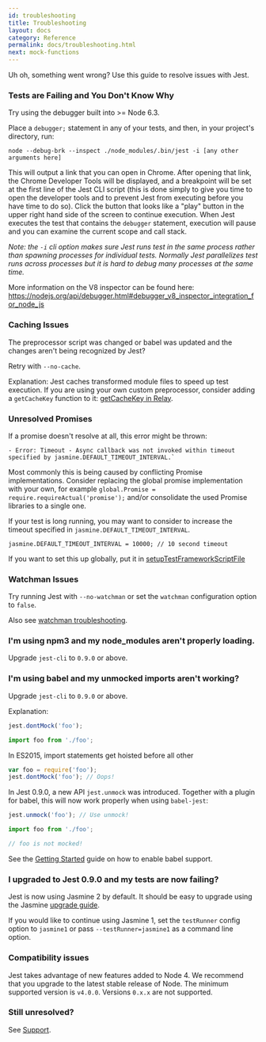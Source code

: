 ```yaml
---
id: troubleshooting
title: Troubleshooting
layout: docs
category: Reference
permalink: docs/troubleshooting.html
next: mock-functions
---
```


Uh oh, something went wrong? Use this guide to resolve issues with Jest.

### Tests are Failing and You Don't Know Why

Try using the debugger built into >= Node 6.3.

Place a `debugger;` statement in any of your tests, and then, in your project's directory, run:

`node --debug-brk --inspect ./node_modules/.bin/jest -i [any other arguments here]`

This will output a link that you can open in Chrome. After opening that link, the Chrome Developer Tools will be displayed, and a breakpoint will be set at the first line of the Jest CLI script (this is done simply to give you time to open the developer tools and to prevent Jest from executing before you have time to do so). Click the button that looks like a "play" button in the upper right hand side of the screen to continue execution. When Jest executes the test that contains the `debugger` statement, execution will pause and you can examine the current scope and call stack.

*Note: the `-i` cli option makes sure Jest runs test in the same process rather than spawning processes for individual tests. Normally Jest parallelizes test runs across processes but it is hard to debug many processes at the same time.*

More information on the V8 inspector can be found here: https://nodejs.org/api/debugger.html#debugger_v8_inspector_integration_for_node_js

### Caching Issues

The preprocessor script was changed or babel was updated and the changes aren't
being recognized by Jest?

Retry with `--no-cache`.

Explanation: Jest caches transformed module files to speed up test execution.
If you are using your own custom preprocessor, consider adding a `getCacheKey`
function to it: [getCacheKey in Relay](https://github.com/facebook/relay/blob/master/scripts/jest/preprocessor.js#L63-L67).

### Unresolved Promises

If a promise doesn't resolve at all, this error might be thrown:

```
- Error: Timeout - Async callback was not invoked within timeout specified by jasmine.DEFAULT_TIMEOUT_INTERVAL.`
```

Most commonly this is being caused by conflicting Promise implementations.
Consider replacing the global promise implementation with your own, for example
`global.Promise = require.requireActual('promise');` and/or consolidate the
used Promise libraries to a single one.

If your test is long running, you may want to consider to increase the timeout
specified in `jasmine.DEFAULT_TIMEOUT_INTERVAL`.

```
jasmine.DEFAULT_TIMEOUT_INTERVAL = 10000; // 10 second timeout
```

If you want to set this up globally, put it in [setupTestFrameworkScriptFile](http://facebook.github.io/jest/docs/api.html#setuptestframeworkscriptfile-string)

### Watchman Issues

Try running Jest with `--no-watchman` or set the `watchman` configuration option
to `false`.

Also see [watchman troubleshooting](https://facebook.github.io/watchman/docs/troubleshooting.html).

### I'm using npm3 and my node_modules aren't properly loading.

Upgrade `jest-cli` to `0.9.0` or above.

### I'm using babel and my unmocked imports aren't working?

Upgrade `jest-cli` to `0.9.0` or above.

Explanation:

```js
jest.dontMock('foo');

import foo from './foo';
```

In ES2015, import statements get hoisted before all other

```js
var foo = require('foo');
jest.dontMock('foo'); // Oops!
```

In Jest 0.9.0, a new API `jest.unmock` was introduced. Together with a plugin
for babel, this will now work properly when using `babel-jest`:

```js
jest.unmock('foo'); // Use unmock!

import foo from './foo';

// foo is not mocked!
```

See the [Getting Started](/jest/docs/getting-started.html) guide on how to
enable babel support.

### I upgraded to Jest 0.9.0 and my tests are now failing?

Jest is now using Jasmine 2 by default. It should be easy to upgrade using the
Jasmine [upgrade guide](http://jasmine.github.io/2.0/introduction.html).

If you would like to continue using Jasmine 1, set the `testRunner` config
option to `jasmine1` or pass `--testRunner=jasmine1` as a command line option.

### Compatibility issues

Jest takes advantage of new features added to Node 4. We recommend that you
upgrade to the latest stable release of Node. The minimum supported version is
`v4.0.0`. Versions `0.x.x` are not supported.

### Still unresolved?

See [Support](/jest/support.html).
